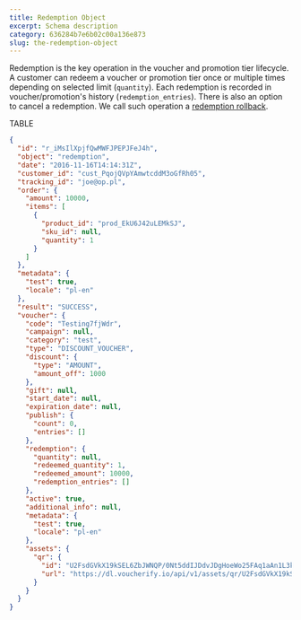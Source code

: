 ```yaml
---
title: Redemption Object
excerpt: Schema description
category: 636284b7e6b02c00a136e873
slug: the-redemption-object
---
```


Redemption is the key operation in the voucher and promotion tier lifecycle. A customer can redeem a voucher or promotion tier once or multiple times depending on selected limit (`quantity`). Each redemption is recorded in voucher/promotion's history (`redemption_entries`). There is also an option to cancel a redemption. We call such operation a [redemption rollback](ref:rollback-redemption).

TABLE

```json Example Response
{
  "id": "r_iMsIlXpjfQwMWFJPEPJFeJ4h",
  "object": "redemption",
  "date": "2016-11-16T14:14:31Z",
  "customer_id": "cust_PqojQVpYAmwtcddM3oGfRh05",
  "tracking_id": "joe@op.pl",
  "order": {
    "amount": 10000,
    "items": [
      {
        "product_id": "prod_EkU6J42uLEMkSJ",
        "sku_id": null,
        "quantity": 1
      }
    ]
  },
  "metadata": {
    "test": true,
    "locale": "pl-en"
  },
  "result": "SUCCESS",
  "voucher": {
    "code": "Testing7fjWdr",
    "campaign": null,
    "category": "test",
    "type": "DISCOUNT_VOUCHER",
    "discount": {
      "type": "AMOUNT",
      "amount_off": 1000
    },
    "gift": null,
    "start_date": null,
    "expiration_date": null,
    "publish": {
      "count": 0,
      "entries": []
    },
    "redemption": {
      "quantity": null,
      "redeemed_quantity": 1,
      "redeemed_amount": 10000,
      "redemption_entries": []
    },
    "active": true,
    "additional_info": null,
    "metadata": {
      "test": true,
      "locale": "pl-en"
    },
    "assets": {
      "qr": {
        "id": "U2FsdGVkX19kSEL6ZbJWNQP/0Nt5ddIJDdvJDgHoeWo25FAq1aAn1L3kd6S/sSHUHYwHXaFtsnJ1Lesh0yzGA7aMNf6kgMUD/dDw1e77kedfhV3BpBWEgYWY1GurPbzV50rexNBppZjPTVJN5DQXJQ==",
        "url": "https://dl.voucherify.io/api/v1/assets/qr/U2FsdGVkX19kSEL6ZbJWNQP%2F0Nt5ddIJDdvJDgHoeWo25FAq1aAn1L3kd6S%2FsSHUHYwHXaFtsnJ1Lesh0yzGA7aMNf6kgMUD%2FdDw1e77kedfhV3BpBWEgYWY1GurPbzV50rexNBppZjPTVJN5DQXJQ%3D%3D"
      }
    }
  }
}
```